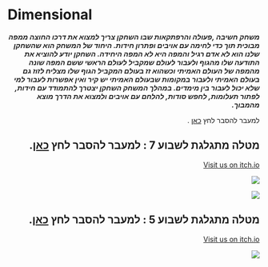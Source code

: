 # Dimensional



<div dir='rtl' lang='he'>

***משחק חשיבה ,פעולה והרפתקאות שבו השחקן צריך למצוא את דרכו החוצה ממפה מבוכית תוך כדי לחימה עם אויבים ופתרון חידות. היחוד של המשחק הוא שהשחקן שלנו הוא לא אדם רגיל והמפה היא לא המפה היחידה. השחקן יודע להוציא את התודעה שלו מהגוף ולעבור לעולם שמקביל לעולם הראשי ששם המפה שונה מהמפה של העולם האמיתי וכשהוא זז בעולם המקביל הגוף שלו מצליח לזוז גם בעולם האמיתי ולעבור במקומות שבעולם האמיתי יש קיר ואין אפשרות לעבור למי שלא יכול לעבור בין מימדים. במהלך המשחק השחקן יצטרך להתמודד עם חידות, לפתור תעלומות, לחפש סודות, להלחם עם אויבים ולמצוא את הדרך מוצא מהמבוך.***

למעבר להסבר לחץ [כאן](https://github.com/V-LGame/Dimensional/blob/main/formal-elements.md) .

## מטלה מתגלגת לשבוע 7 : למעבר להסבר לחץ [כאן](https://github.com/VictoKuGame/Dimensional/tree/main/DimensionalMazeProj).

[Visit us on itch.io](https://victoku1.itch.io/mazesimulation1)

[![](http://img.youtube.com/vi/lUVNyHx2olY/0.jpg)](http://www.youtube.com/watch?v=lUVNyHx2olY "DimensionalMazeProj Tutorial And Models Demonstration Update 06.12.2021.")


  
  
  
[![](http://img.youtube.com/vi/L4ISZooIM3Q/0.jpg)](http://www.youtube.com/watch?v=L4ISZooIM3Q "DimensionalMazeProj Tutorial And Models Demonstration .")

## מטלה מתגלגת לשבוע 5 : למעבר להסבר לחץ [כאן](https://github.com/VictoKuGame/Dimensional/tree/main/MazeConcept).

[Visit us on itch.io](https://victoku1.itch.io/dimensional-maze-concept)

[![](http://img.youtube.com/vi/Y7tY3khI5DM/0.jpg)](http://www.youtube.com/watch?v=Y7tY3khI5DM "Dimensional Maze Concept.")

  

</div>

















